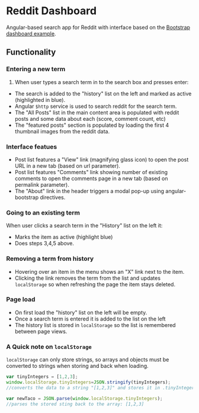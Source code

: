 # Reddit Dashboard

Angular-based search app for Reddit with interface based on the [Bootstrap dashboard example](http://getbootstrap.com/examples/dashboard/).

## Functionality
### Entering a new term
1. When user types a search term in to the search box and presses enter:
* The search is added to the "history" list on the left and marked as active (highlighted in blue).
* Angular `$http` service is used to search reddit for the search term.
* The "All Posts" list in the main content area is populated with reddit posts and some data about each (score, comment count, etc)
* The "featured posts" section is populated by loading the first 4 thumbnail images from the reddit data.

### Interface featues
* Post list features a "View" link (magnifying glass icon) to open the post URL in a new tab (based on url parameter).
* Post list features "Comments" link showing number of existing comments to open the comments page in a new tab (based on permalink parameter).
* The "About" link in the header triggers a modal pop-up using angular-bootstrap directives.

### Going to an existing term
When user clicks a search term in the "History" list on the left it:

* Marks the item as active (highlight blue)
* Does steps 3,4,5 above.

### Removing a term from history
* Hovering over an item in the menu shows an "X" link next to the item.
* Clicking the link removes the term from the list and updates `localStorage` so when refreshing the page the item stays deleted.

### Page load
* On first load the "history" list on the left will be empty.
* Once a search term is entered it is added to the list on the left
* The history list is stored in `localStorage` so the list is remembered between page views.

### A Quick note on `localStorage`
`localStorage` can only store strings, so arrays and objects must be converted to strings when storing and back when loading.

```javascript
var tinyIntegers = [1,2,3];
window.localStorage.tinyIntegers=JSON.stringify(tinyIntegers);
//converts the data to a string "[1,2,3]" and stores it in .tinyIntegers

var newTaco = JSON.parse(window.localStorage.tinyIntegers);
//parses the stored sting back to the array: [1,2,3]
```
